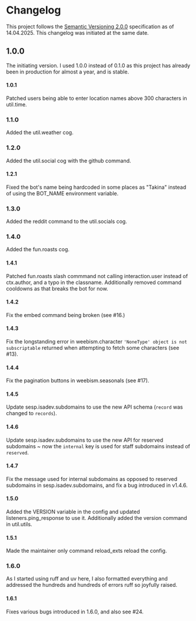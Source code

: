 # Changelog
This project follows the [Semantic Versioning 2.0.0](https://semver.org/) specification as of 14.04.2025. This changelog was initiated at the same date.

## 1.0.0
The initiating version. I used 1.0.0 instead of 0.1.0 as this project has already been in production for almost a year, and is stable.

#### 1.0.1
Patched users being able to enter location names above 300 characters in util.time.

### 1.1.0
Added the util.weather cog.

### 1.2.0
Added the util.social cog with the github command.

#### 1.2.1
Fixed the bot's name being hardcoded in some places as "Takina" instead of using the BOT_NAME environment variable.

### 1.3.0
Added the reddit command to the util.socials cog.

### 1.4.0
Added the fun.roasts cog.

#### 1.4.1
Patched fun.roasts slash commmand not calling interaction.user instead of ctx.author, and a typo in the classname. Additionally removed command cooldowns as that breaks the bot for now.

#### 1.4.2
Fix the embed command being broken (see #16.)

#### 1.4.3
Fix the longstanding error in weebism.character `'NoneType' object is not subscriptable` returned when attempting to fetch some characters (see #13).

#### 1.4.4
Fix the pagination buttons in weebism.seasonals (see #17).

#### 1.4.5
Update sesp.isadev.subdomains to use the new API schema (`record` was changed to `records`).

#### 1.4.6
Update sesp.isadev.subdomains to use the new API for reserved subdomains ~ now the `internal` key is used for staff subdomains instead of `reserved`.

#### 1.4.7
Fix the message used for internal subdomains as opposed to reserved subdomains in sesp.isadev.subdomains, and fix a bug introduced in v1.4.6.

#### 1.5.0
Added the VERSION variable in the config and updated listeners.ping_response to use it. Additionally added the version command in util.utils.

#### 1.5.1
Made the maintainer only command reload_exts reload the config.

### 1.6.0
As I started using ruff and uv here, I also formatted everything and addressed the hundreds and hundreds of errors ruff so joyfully raised.

#### 1.6.1
Fixes various bugs introduced in 1.6.0, and also see #24.
